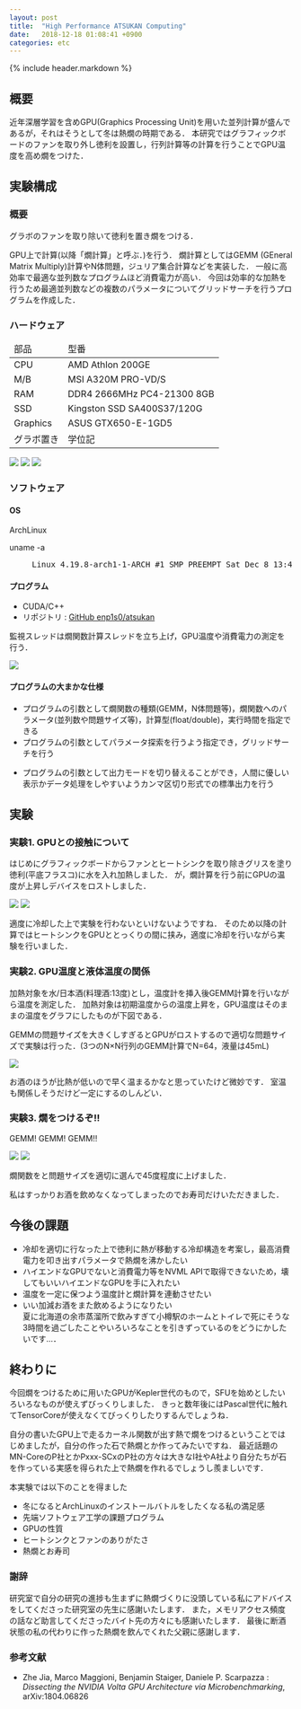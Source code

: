 ```yaml
---
layout: post
title:  "High Performance ATSUKAN Computing"
date:   2018-12-18 01:08:41 +0900
categories: etc
---
```


{% include header.markdown %}


<h2>概要</h2>
<p>
近年深層学習を含めGPU(Graphics Processing Unit)を用いた並列計算が盛んであるが，それはそうとして冬は熱燗の時期である． 本研究ではグラフィックボードのファンを取り外し徳利を設置し，行列計算等の計算を行うことでGPU温度を高め燗をつけた．
</p>
<h2 id='pre'>実験構成</h2>
<h3 id='pre0'>概要</h3>
<p>
グラボのファンを取り除いて徳利を置き燗をつける．
</p>
<p>
GPU上で計算(以降「燗計算」と呼ぶ．)を行う．
燗計算としてはGEMM (GEneral Matrix Multiply)計算やN体問題，ジュリア集合計算などを実装した．
一般に高効率で最適な並列数なプログラムほど消費電力が高い．
今回は効率的な加熱を行うため最適並列数などの複数のパラメータについてグリッドサーチを行うプログラムを作成した．
</p>
<h3 id='pre1'>ハードウェア</h3>
<table class='table'>
<thead>
<tr>
<td>部品</td>
<td>型番</td>
</tr>
</thead>
<tbody>
<tr>
<td>CPU</td>
<td>AMD Athlon 200GE</td>
</tr>
<tr>
<td>M/B</td>
<td>MSI A320M PRO-VD/S</td>
</tr>
<tr>
<td>RAM</td>
<td>DDR4 2666MHz PC4-21300 8GB</td>
</tr>
<tr>
<td>SSD</td>
<td>Kingston SSD SA400S37/120G</td>
</tr>
<tr>
<td>Graphics</td>
<td>ASUS GTX650-E-1GD5</td>
</tr>
<tr>
<td>グラボ置き</td>
<td>学位記</td>
</tr>
</tbody>
</table>

![]({{site.baseurl}}/assets/images/atsukan-server-0.jpg)
![]({{site.baseurl}}/assets/images/atsukan-server-1.jpg)
![]({{site.baseurl}}/assets/images/atsukan-server-2.jpg)

<h3 id='pre2'>ソフトウェア</h3>
<h4>OS</h4>
ArchLinux
<dl>
<dt>uname -a</dt><dd><pre class='code-line'>Linux 4.19.8-arch1-1-ARCH #1 SMP PREEMPT Sat Dec 8 13:49:11 UTC 2018 x86_64 GNU/Linux</pre></dd>
</dl>
<h4>プログラム</h4>
<ul>
<li>CUDA/C++</li>
<li>リポジトリ : <a href='https://github.com/enp1s0/atsukan'>GitHub enp1s0/atsukan</a></li>
</ul>
<p>
監視スレッドは燗関数計算スレッドを立ち上げ，GPU温度や消費電力の測定を行う．

![]({{site.baseurl}}/assets/images/atsukan-flow.svg)

</p>
<h4>プログラムの大まかな仕様</h4>
<ul>
<li>プログラムの引数として燗関数の種類(GEMM，N体問題等)，燗関数へのパラメータ(並列数や問題サイズ等)，計算型(float/double)，実行時間を指定できる</li>
<li>プログラムの引数としてパラメータ探索を行うよう指定でき，グリッドサーチを行う</p>
<li>プログラムの引数として出力モードを切り替えることができ，人間に優しい表示かデータ処理をしやすいようカンマ区切り形式での標準出力を行う</li>
</ul>


<h2 id='exp'>実験</h2>
<h3 id='exp1'>実験1. GPUとの接触について</h3>
<p>
はじめにグラフィックボードからファンとヒートシンクを取り除きグリスを塗り徳利(平底フラスコ)に水を入れ加熱しました．
が，燗計算を行う前にGPUの温度が上昇しデバイスをロストしました．
</p>

![]({{site.baseurl}}/assets/images/atsukan-touch-0.jpg)
![]({{site.baseurl}}/assets/images/atsukan-touch-1.jpg)

<p>
適度に冷却した上で実験を行わないといけないようですね．
そのため以降の計算ではヒートシンクをGPUととっくりの間に挟み，適度に冷却を行いながら実験を行いました．
</p>
<h3 id='exp2'>実験2. GPU温度と液体温度の関係</h3>
<p>加熱対象を水/日本酒(料理酒:13度)とし，温度計を挿入後GEMM計算を行いながら温度を測定した．
加熱対象は初期温度からの温度上昇を，GPU温度はそのままの温度をグラフにしたものが下図である．</p>
<p>GEMMの問題サイズを大きくしすぎるとGPUがロストするので適切な問題サイズで実験は行った．(3つのN×N行列のGEMM計算でN=64，液量は45mL)</p>

![]({{site.baseurl}}/assets/images/atsukan-temperature.svg)

<p>
お酒のほうが比熱が低いので早く温まるかなと思っていたけど微妙です．
室温も関係しそうだけど一定にするのしんどい．
</p>
<h3 id='exp4'>実験3. 燗をつけるぞ!!</h3>
GEMM! GEMM! GEMM!!

![]({{site.baseurl}}/assets/images/atsukan-kanpai-0.jpg)
![]({{site.baseurl}}/assets/images/atsukan-kanpai-1.jpg)

<p>
燗関数をと問題サイズを適切に選んで45度程度に上げました．
</p>
<p>
私はすっかりお酒を飲めなくなってしまったのでお寿司だけいただきました．
</p>

<h2 id='next'>今後の課題</h2>
<ul>
<li>冷却を適切に行なった上で徳利に熱が移動する冷却構造を考案し，最高消費電力を叩き出すパラメータで熱燗を沸かしたい</li>
<li>ハイエンドなGPUでないと消費電力等をNVML APIで取得できないため，壊してもいいハイエンドなGPUを手に入れたい</li>
<li>温度を一定に保つよう温度計と燗計算を連動させたい</li>
<li>いい加減お酒をまた飲めるようになりたい<br>
夏に北海道の余市蒸溜所で飲みすぎて小樽駅のホームとトイレで死にそうな3時間を過ごしたことやいろいろなことを引きずっているのをどうにかしたいです...．</li>
</ul>

<h2 id='fin'>終わりに </h2>
<p>
今回燗をつけるために用いたGPUがKepler世代のもので，SFUを始めとしたいろいろなものが使えずびっくりしました．
きっと数年後にはPascal世代に触れてTensorCoreが使えなくてびっくりしたりするんでしょうね．
</p>
<p>
自分の書いたGPU上で走るカーネル関数が出す熱で燗をつけるということではじめましたが，自分の作った石で熱燗とか作ってみたいですね．
最近話題のMN-CoreのP社とかPxxx-SCxのP社の方々は大きなI社やA社より自分たちが石を作っている実感を得られた上で熱燗を作れるでしょうし羨ましいです．
</p>
<p>本実験では以下のことを得ました
<ul>
<li>冬になるとArchLinuxのインストールバトルをしたくなる私の満足感</li>
<li>先端ソフトウェア工学の課題プログラム</li>
<li>GPUの性質</li>
<li>ヒートシンクとファンのありがたさ</li>
<li>熱燗とお寿司</li>
</ul>
<h3>謝辞</h3>
<p>
研究室で自分の研究の進捗も生まずに熱燗づくりに没頭している私にアドバイスをしてくださった研究室の先生に感謝いたします．
また，メモリアクセス頻度の話など助言してくださったバイト先の方々にも感謝いたします．
最後に断酒状態の私の代わりに作った熱燗を飲んでくれた父親に感謝します．
</p>
<h3>参考文献</h3>
<ul>
<li>Zhe Jia, Marco Maggioni, Benjamin Staiger, Daniele P. Scarpazza : <i>Dissecting the NVIDIA Volta GPU Architecture via Microbenchmarking</i>, arXiv:1804.06826</li>
